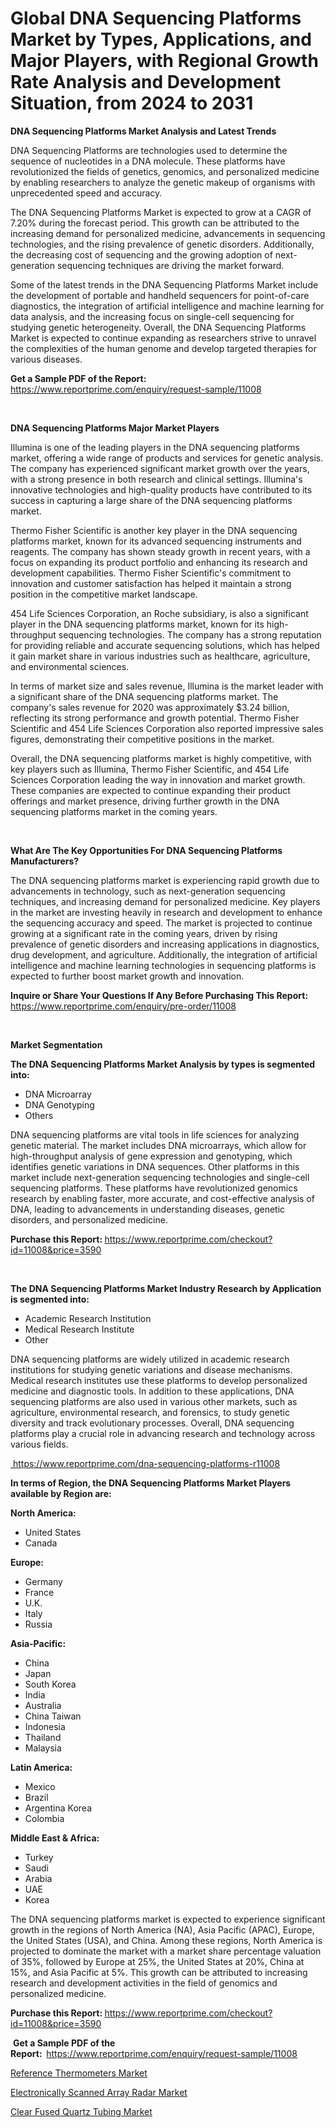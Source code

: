 <p><h1>Global DNA Sequencing Platforms Market by Types, Applications, and Major Players, with Regional Growth Rate Analysis and Development Situation, from 2024 to 2031</h1></p><p><strong>DNA Sequencing Platforms Market Analysis and Latest Trends</strong></p>
<p><p>DNA Sequencing Platforms are technologies used to determine the sequence of nucleotides in a DNA molecule. These platforms have revolutionized the fields of genetics, genomics, and personalized medicine by enabling researchers to analyze the genetic makeup of organisms with unprecedented speed and accuracy.</p><p>The DNA Sequencing Platforms Market is expected to grow at a CAGR of 7.20% during the forecast period. This growth can be attributed to the increasing demand for personalized medicine, advancements in sequencing technologies, and the rising prevalence of genetic disorders. Additionally, the decreasing cost of sequencing and the growing adoption of next-generation sequencing techniques are driving the market forward.</p><p>Some of the latest trends in the DNA Sequencing Platforms Market include the development of portable and handheld sequencers for point-of-care diagnostics, the integration of artificial intelligence and machine learning for data analysis, and the increasing focus on single-cell sequencing for studying genetic heterogeneity. Overall, the DNA Sequencing Platforms Market is expected to continue expanding as researchers strive to unravel the complexities of the human genome and develop targeted therapies for various diseases.</p></p>
<p><strong>Get a Sample PDF of the Report:&nbsp;</strong> <a href="https://www.reportprime.com/enquiry/request-sample/11008">https://www.reportprime.com/enquiry/request-sample/11008</a></p>
<p>&nbsp;</p>
<p><strong>DNA Sequencing Platforms Major Market Players</strong></p>
<p><p>Illumina is one of the leading players in the DNA sequencing platforms market, offering a wide range of products and services for genetic analysis. The company has experienced significant market growth over the years, with a strong presence in both research and clinical settings. Illumina's innovative technologies and high-quality products have contributed to its success in capturing a large share of the DNA sequencing platforms market.</p><p>Thermo Fisher Scientific is another key player in the DNA sequencing platforms market, known for its advanced sequencing instruments and reagents. The company has shown steady growth in recent years, with a focus on expanding its product portfolio and enhancing its research and development capabilities. Thermo Fisher Scientific's commitment to innovation and customer satisfaction has helped it maintain a strong position in the competitive market landscape.</p><p>454 Life Sciences Corporation, an Roche subsidiary, is also a significant player in the DNA sequencing platforms market, known for its high-throughput sequencing technologies. The company has a strong reputation for providing reliable and accurate sequencing solutions, which has helped it gain market share in various industries such as healthcare, agriculture, and environmental sciences.</p><p>In terms of market size and sales revenue, Illumina is the market leader with a significant share of the DNA sequencing platforms market. The company's sales revenue for 2020 was approximately $3.24 billion, reflecting its strong performance and growth potential. Thermo Fisher Scientific and 454 Life Sciences Corporation also reported impressive sales figures, demonstrating their competitive positions in the market.</p><p>Overall, the DNA sequencing platforms market is highly competitive, with key players such as Illumina, Thermo Fisher Scientific, and 454 Life Sciences Corporation leading the way in innovation and market growth. These companies are expected to continue expanding their product offerings and market presence, driving further growth in the DNA sequencing platforms market in the coming years.</p></p>
<p>&nbsp;</p>
<p><strong>What Are The Key Opportunities For DNA Sequencing Platforms Manufacturers?</strong></p>
<p><p>The DNA sequencing platforms market is experiencing rapid growth due to advancements in technology, such as next-generation sequencing techniques, and increasing demand for personalized medicine. Key players in the market are investing heavily in research and development to enhance the sequencing accuracy and speed. The market is projected to continue growing at a significant rate in the coming years, driven by rising prevalence of genetic disorders and increasing applications in diagnostics, drug development, and agriculture. Additionally, the integration of artificial intelligence and machine learning technologies in sequencing platforms is expected to further boost market growth and innovation.</p></p>
<p><strong>Inquire or Share Your Questions If Any Before Purchasing This Report:</strong> <a href="https://www.reportprime.com/enquiry/pre-order/11008">https://www.reportprime.com/enquiry/pre-order/11008</a></p>
<p>&nbsp;</p>
<p><strong>Market Segmentation</strong></p>
<p><strong>The DNA Sequencing Platforms Market Analysis by types is segmented into:</strong></p>
<p><ul><li>DNA Microarray</li><li>DNA Genotyping</li><li>Others</li></ul></p>
<p><p>DNA sequencing platforms are vital tools in life sciences for analyzing genetic material. The market includes DNA microarrays, which allow for high-throughput analysis of gene expression and genotyping, which identifies genetic variations in DNA sequences. Other platforms in this market include next-generation sequencing technologies and single-cell sequencing platforms. These platforms have revolutionized genomics research by enabling faster, more accurate, and cost-effective analysis of DNA, leading to advancements in understanding diseases, genetic disorders, and personalized medicine.</p></p>
<p><strong>Purchase this Report:&nbsp;</strong><a href="https://www.reportprime.com/checkout?id=11008&price=3590">https://www.reportprime.com/checkout?id=11008&price=3590</a></p>
<p>&nbsp;</p>
<p><strong>The DNA Sequencing Platforms Market Industry Research by Application is segmented into:</strong></p>
<p><ul><li>Academic Research Institution</li><li>Medical Research Institute</li><li>Other</li></ul></p>
<p><p>DNA sequencing platforms are widely utilized in academic research institutions for studying genetic variations and disease mechanisms. Medical research institutes use these platforms to develop personalized medicine and diagnostic tools. In addition to these applications, DNA sequencing platforms are also used in various other markets, such as agriculture, environmental research, and forensics, to study genetic diversity and track evolutionary processes. Overall, DNA sequencing platforms play a crucial role in advancing research and technology across various fields.</p></p>
<p><a href="https://www.reportprime.com/dna-sequencing-platforms-r11008">&nbsp;https://www.reportprime.com/dna-sequencing-platforms-r11008</a></p>
<p><strong>In terms of Region, the DNA Sequencing Platforms Market Players available by Region are:</strong></p>
<p>
    <p> <strong> North America: </strong>
        <ul>
            <li>United States</li>
            <li>Canada</li>
        </ul>
        </p> 
    <p> <strong> Europe: </strong>
        <ul>
            <li>Germany</li>
            <li>France</li>
            <li>U.K.</li>
            <li>Italy</li>
            <li>Russia</li>
        </ul>
        </p> 
    <p> <strong> Asia-Pacific: </strong>
        <ul>
            <li>China</li>
            <li>Japan</li>
            <li>South Korea</li>
            <li>India</li>
            <li>Australia</li>
            <li>China Taiwan</li>
            <li>Indonesia</li>
            <li>Thailand</li>
            <li>Malaysia</li>
        </ul>
        </p> 
    <p> <strong> Latin America: </strong>
        <ul>
            <li>Mexico</li>
            <li>Brazil</li>
            <li>Argentina Korea</li>
            <li>Colombia</li>
        </ul>
        </p> 
    <p> <strong> Middle East & Africa: </strong>
        <ul>
            <li>Turkey</li>
            <li>Saudi</li>
            <li>Arabia</li>
            <li>UAE</li>
            <li>Korea</li>
        </ul>
    </p>
    </p>
<p><p>The DNA sequencing platforms market is expected to experience significant growth in the regions of North America (NA), Asia Pacific (APAC), Europe, the United States (USA), and China. Among these regions, North America is projected to dominate the market with a market share percentage valuation of 35%, followed by Europe at 25%, the United States at 20%, China at 15%, and Asia Pacific at 5%. This growth can be attributed to increasing research and development activities in the field of genomics and personalized medicine.</p></p>
<p><strong>Purchase this Report: </strong><a href="https://www.reportprime.com/checkout?id=11008&price=3590">https://www.reportprime.com/checkout?id=11008&price=3590</a></p>
<p>&nbsp;<strong>Get a Sample PDF of the Report:&nbsp;&nbsp;</strong><a href="https://www.reportprime.com/enquiry/request-sample/11008">https://www.reportprime.com/enquiry/request-sample/11008</a></p>
<p><strong></strong></p>
<p><p><a href="https://florentine-yuzu-f42.notion.site/Reference-Thermometers-Market-Insights-into-Market-CAGR-Market-Trends-and-Growth-Strategies-d0972ea05b6a4756b69224c132adf9f7">Reference Thermometers Market</a></p><p><a href="https://fuschia-pecorino-a6d.notion.site/Electronically-Scanned-Array-Radar-Market-Size-and-Market-Trends-Complete-Industry-Overview-2024-t-c5d75b572b244366a0ff7e15e62c606f">Electronically Scanned Array Radar Market</a></p><p><a href="https://changeable-paste-463.notion.site/Clear-Fused-Quartz-Tubing-Market-Furnishes-Information-on-Market-Share-Market-Trends-and-Market-Gr-47d0588af6774d22bd99520cdacd9aa8">Clear Fused Quartz Tubing Market</a></p></p>